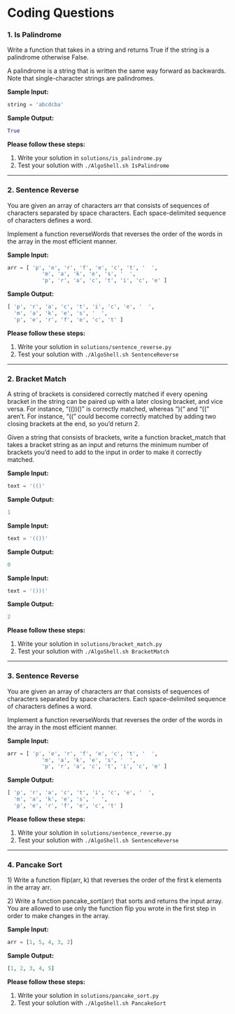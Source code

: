 # Coding Questions

### 1. Is Palindrome
Write a function that takes in a string and
returns True if the string is a palindrome
otherwise False.

A palindrome is a string that is written the same
way forward as backwards. Note that single-character
strings are palindromes.

**Sample Input:**
```python
string = 'abcdcba'
```
**Sample Output:**
```python
True
```
**Please follow these steps:**
1. Write your solution in `solutions/is_palindrome.py`
2. Test your solution with `./AlgoShell.sh IsPalindrome`

---

### 2. Sentence Reverse
You are given an array of characters arr that consists of sequences of characters separated by space characters. Each space-delimited sequence of characters defines a word.

Implement a function reverseWords that reverses the order of the words in the array in the most efficient manner.

**Sample Input:**
```python
arr = [ 'p', 'e', 'r', 'f', 'e', 'c', 't', '  ',
           'm', 'a', 'k', 'e', 's', '  ',
           'p', 'r', 'a', 'c', 't', 'i', 'c', 'e' ]
```
**Sample Output:**
```python
[ 'p', 'r', 'a', 'c', 't', 'i', 'c', 'e', '  ',
  'm', 'a', 'k', 'e', 's', '  ',
  'p', 'e', 'r', 'f', 'e', 'c', 't' ]
```
**Please follow these steps:**
1. Write your solution in `solutions/sentence_reverse.py`
2. Test your solution with `./AlgoShell.sh SentenceReverse`

---

### 2. Bracket Match
A string of brackets is considered correctly matched if 
every opening bracket in the string can be paired up with 
a later closing bracket, and vice versa. For instance, “(())()” 
is correctly matched, whereas “)(“ and “((” aren’t. For 
instance, “((” could become correctly matched by adding 
two closing brackets at the end, so you’d return 2.

Given a string that consists of brackets, write a function 
bracket_match that takes a bracket string as an input and 
returns the minimum number of brackets you’d need to 
add to the input in order to make it correctly matched.

**Sample Input:**
```python
text = '(()'
```
**Sample Output:**
```python
1
```
**Sample Input:**
```python
text = '(())'
```
**Sample Output:**
```python
0
```
**Sample Input:**
```python
text = '())('
```
**Sample Output:**
```python
2
```
**Please follow these steps:**
1. Write your solution in `solutions/bracket_match.py`
2. Test your solution with `./AlgoShell.sh BracketMatch`

---

### 3. Sentence Reverse
You are given an array of characters arr that consists of sequences of characters separated by space characters. Each space-delimited sequence of characters defines a word.

Implement a function reverseWords that reverses the order of the words in the array in the most efficient manner.

**Sample Input:**
```python
arr = [ 'p', 'e', 'r', 'f', 'e', 'c', 't', '  ',
           'm', 'a', 'k', 'e', 's', '  ',
           'p', 'r', 'a', 'c', 't', 'i', 'c', 'e' ]
```
**Sample Output:**
```python
[ 'p', 'r', 'a', 'c', 't', 'i', 'c', 'e', '  ',
  'm', 'a', 'k', 'e', 's', '  ',
  'p', 'e', 'r', 'f', 'e', 'c', 't' ]
```
**Please follow these steps:**
1. Write your solution in `solutions/sentence_reverse.py`
2. Test your solution with `./AlgoShell.sh SentenceReverse`

---

### 4. Pancake Sort
1\) Write a function flip(arr, k) that reverses the order of the first k elements in the array arr.

2\) Write a function pancake_sort(arr) that sorts and returns the input array. You are allowed to use only the function flip you wrote in the first step in order to make changes in the array.

**Sample Input:**
```python
arr = [1, 5, 4, 3, 2]
```
**Sample Output:**
```python
[1, 2, 3, 4, 5]
```
**Please follow these steps:**
1. Write your solution in `solutions/pancake_sort.py`
2. Test your solution with `./AlgoShell.sh PancakeSort`
